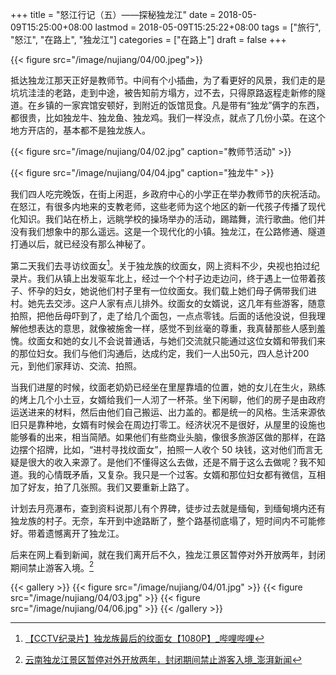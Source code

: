 +++
title = "怒江行记（五）——探秘独龙江"
date = 2018-05-09T15:25:00+08:00
lastmod = 2018-05-09T15:25:22+08:00
tags = ["旅行", "怒江", "在路上", "独龙江"]
categories = ["在路上"]
draft = false
+++

{{< figure src="/image/nujiang/04/00.jpeg">}}

抵达独龙江那天正好是教师节。中间有个小插曲，为了看更好的风景，我们走的是坑坑洼洼的老路，走到中途，被告知前方塌方，过不去，只得原路返程走新修的隧道。在乡镇的一家宾馆安顿好，到附近的饭馆觅食。凡是带有“独龙”俩字的东西，都很贵，比如独龙牛、独龙鱼、独龙鸡。我们一样没点，就点了几份小菜。在这个地方开店的，基本都不是独龙族人。

<!--more-->

{{< figure src="/image/nujiang/04/02.jpg" caption="教师节活动" >}}

{{< figure src="/image/nujiang/04/04.jpg" caption="独龙牛" >}}

我们四人吃完晚饭，在街上闲逛，乡政府中心的小学正在举办教师节的庆祝活动。在怒江，有很多内地来的支教老师，这些老师为这个地区的新一代孩子传播了现代化知识。我们站在桥上，远眺学校的操场举办的活动，踢踏舞，流行歌曲。他们并没有我们想象中的那么遥远。这是一个现代化的小镇。独龙江，在公路修通、隧道打通以后，就已经没有那么神秘了。

第二天我们去寻访纹面女[^fn:1]。关于独龙族的纹面女，网上资料不少，央视也拍过纪录片。我们从镇上出发驱车北上，经过一个个村子边走边问，终于遇上一位带着孩子、怀孕的妇女，她说他们村子里有一位纹面女。我们载上她们母子俩带我们进村。她先去交涉。这户人家有点儿排外。纹面女的女婿说，这几年有些游客，随意拍照，把他岳母吓到了，走了给几个面包，一点点零钱。后面的话他没说，但我理解他想表达的意思，就像被施舍一样，感觉不到丝毫的尊重，我真替那些人感到羞愧。纹面女和她的女儿不会说普通话，与她们交流就只能通过这位女婿和带我们来的那位妇女。我们与他们沟通后，达成约定，我们一人出50元，四人总计200元，到他们家拜访、交流、拍照。

当我们进屋的时候，纹面老奶奶已经坐在里屋靠墙的位置，她的女儿在生火，熟练的烤上几个小土豆，女婿给我们一人沏了一杯茶。坐下闲聊，他们的房子是由政府运送进来的材料，然后由他们自己搬运、出力盖的。都是统一的风格。生活来源依旧只是靠种地，女婿有时候会在周边打零工。经济状况不是很好，从屋里的设施也能够看的出来，相当简陋。如果他们有些商业头脑，像很多旅游区做的那样，在路边摆个招牌，比如，“进村寻找纹面女”，拍照一人收个 50 块钱，这对他们而言无疑是很大的收入来源了。是他们不懂得这么去做，还是不屑于这么去做呢？我不知道。我的心情既矛盾，又复杂。我只是一个过客。女婿和那位妇女都有微信，互相加了好友，拍了几张照。我们又要重新上路了。

计划去月亮瀑布，查到资料说那儿有个界碑，徒步过去就是缅甸，到缅甸境内还有独龙族的村子。无奈，车开到中途路断了，整个路基彻底塌了，短时间内不可能修好。带着遗憾离开了独龙江。

后来在网上看到新闻，就在我们离开后不久，独龙江景区暂停对外开放两年，封闭期间禁止游客入境。[^fn:2]

{{< gallery >}}
  {{< figure src="/image/nujiang/04/01.jpg" >}}
  {{< figure src="/image/nujiang/04/03.jpg" >}}
  {{< figure src="/image/nujiang/04/06.jpg" >}}
{{< /gallery >}}

[^fn:1]: [【CCTV纪录片】独龙族最后的纹面女【1080P】\_哔哩哔哩](https://www.bilibili.com/video/av5347071/)
[^fn:2]: [云南独龙江景区暂停对外开放两年，封闭期间禁止游客入境\_澎湃新闻](https://www.thepaper.cn/newsDetail_forward_1804446)
